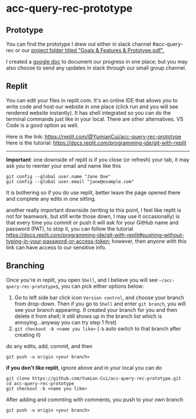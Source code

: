 # acc-query-rec-prototype

## Prototype 

You can find the prototype I drew out either in slack channel #acc-query-rec or our [project folder titled "Goals & Features & Prototype.pdf".](https://drive.google.com/drive/folders/1CMR0Xy9SCVJWOaz0WQ3Iwq-h4reKuRb1)

I created a [google doc](https://docs.google.com/document/d/1A5L7aOEzU7iMtNzmz5nYw6S9Tqn70izcrfP7t_s0Vgw/edit) to document our progress in one place; but you may also choose to send any updates in slack through our small group channel.

## Replit

You can edit your files in replit.com. It's an online IDE that allows you to write code and host our website in one place (click run and you will see rendered website instantly). It has shell integrated so you can do the terminal commands just like in your local. There are other alternatives. VS Code is a good option as well.

Here is the link: https://replit.com/@YumianCui/acc-query-rec-prototype \
Here is the tutorial: https://docs.replit.com/programming-ide/git-with-replit

---

**Important**: one downside of replit is if you close (or refresh) your tab, it may ask you to reenter your email and name like this

```
git config --global user.name "Jane Doe"
git config --global user.email "jane@example.com"
```

It is bothering so if you do use replit, better leave the page opened there and complete any edits in one sitting. 

another really important downside (writing to this point, I feel like replit is not for teamwork, but still write those down, I may use it occasionally) is that every time you commit or push it will ask for your GitHub name and password (PAT), to stop it, you can follow the tutorial https://docs.replit.com/programming-ide/git-with-replit#pushing-without-typing-in-your-password-or-access-token; however, then anyone with this link can have access to our sensitive info.

## Branching

Once you're in replit, you open ```Shell```, and I believe you will see ```~/acc-query-rec-prototype$```, you can pick either options below:

1. Go to left side bar click icon ```Version control```, and choose your branch from drop-down. Then if you go to ```Shell``` and enter ```git branch```, you will see your branch appearing. (I created your branch for you and then delete it from shell; it still shows up in the branch list which is annoying...anyway you can try step 1 first)
2. ```git checkout -b <name you like>``` (```-b``` auto switch to that branch after creating it) 
   
do any edits, add, commit, and then 

```git push -u origin <your branch>```

**if you don't like replit**, ignore above and in your local you can do 

```git clone https://github.com/Yumian-Cui/acc-query-rec-prototype.git``` \
```cd acc-query-rec-prototype``` \
```git checkout -b <name you like>``` 

After adding and commting with comments, you push to your own branch

```git push -u origin <your branch>```


